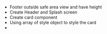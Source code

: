 - Footer outside safe area view and have height
- Create Header and Splash screen
- Create card component
- Using array of style object to style the card
-
